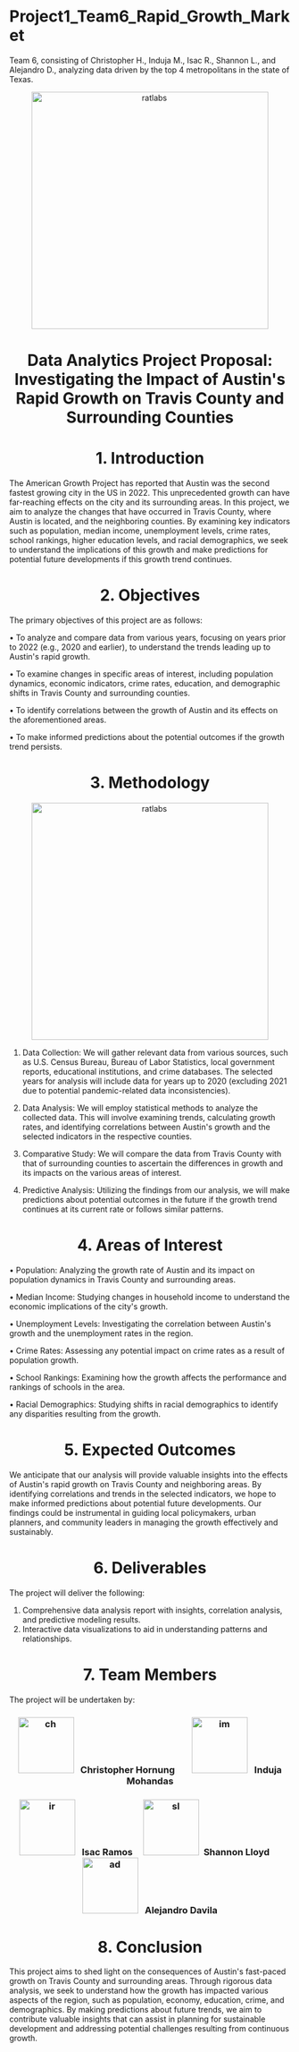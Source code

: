 # Project1_Team6_Rapid_Growth_Market
Team 6, consisting of Christopher H., Induja M., Isac R., Shannon L., and Alejandro D., analyzing data driven by the top  4 metropolitans  in the state of Texas. 

<p align="center">
<img width="424" alt="ratlabs" src=https://github.com/alejandro-davila/Matplotlib_Module5/assets/135288005/fc946ef6-71c7-41c9-b826-d9fa86869726>


<h1 align="center">Data Analytics Project Proposal:  Investigating the Impact of Austin's Rapid Growth on Travis County and Surrounding Counties</h1>

<h1 align="center">1. Introduction</h1>

The American Growth Project has reported that Austin was the second fastest growing city in the US in 2022. This unprecedented growth can have far-reaching effects on the city and its surrounding areas. In this project, we aim to analyze the changes that have occurred in Travis County, where Austin is located, and the neighboring counties. By examining key indicators such as population, median income, unemployment levels, crime rates, school rankings, higher education levels, and racial demographics, we seek to understand the implications of this growth and make predictions for potential future developments if this growth trend continues.

<h1 align="center">2. Objectives</h1>

The primary objectives of this project are as follows:

•    To analyze and compare data from various years, focusing on years prior to 2022 (e.g., 2020 and earlier), to understand the trends leading up to Austin's rapid growth.

•    To examine changes in specific areas of interest, including population dynamics, economic indicators, crime rates, education, and demographic shifts in Travis County and surrounding counties.

•    To identify correlations between the growth of Austin and its effects on the aforementioned areas.

•    To make informed predictions about the potential outcomes if the growth trend persists.

<h1 align="center">3. Methodology</h1>

<p align="center">
<img width="424" alt="ratlabs" src=https://github.com/alejandro-davila/Matplotlib_Module5/assets/135288005/66362c83-fc41-4868-9aab-9a2bd76623ae>

1.    Data Collection: We will gather relevant data from various sources, such as U.S. Census Bureau, Bureau of Labor Statistics, local government reports, educational institutions, and crime databases. The selected years for analysis will include data for years up to 2020 (excluding 2021 due to potential pandemic-related data inconsistencies).

2.   Data Analysis: We will employ statistical methods to analyze the collected data. This will involve examining trends, calculating growth rates, and identifying correlations between Austin's growth and the selected indicators in the respective counties.

3.    Comparative Study: We will compare the data from Travis County with that of surrounding counties to ascertain the differences in growth and its impacts on the various areas of interest.

4.    Predictive Analysis: Utilizing the findings from our analysis, we will make predictions about potential outcomes in the future if the growth trend continues at its current rate or follows similar patterns.


<h1 align="center">4. Areas of Interest</h1>

•    Population: Analyzing the growth rate of Austin and its impact on population dynamics in Travis County and surrounding areas.

•    Median Income: Studying changes in household income to understand the economic implications of the city's growth.

•    Unemployment Levels: Investigating the correlation between Austin's growth and the unemployment rates in the region.

•    Crime Rates: Assessing any potential impact on crime rates as a result of population growth.

•    School Rankings: Examining how the growth affects the performance and rankings of schools in the area.

•    Racial Demographics: Studying shifts in racial demographics to identify any disparities resulting from the growth.


<h1 align="center">5. Expected Outcomes</h1>

We anticipate that our analysis will provide valuable insights into the effects of Austin's rapid growth on Travis County and neighboring areas. By identifying correlations and trends in the selected indicators, we hope to make informed predictions about potential future developments. Our findings could be instrumental in guiding local policymakers, urban planners, and community leaders in managing the growth effectively and sustainably.

<h1 align="center">6. Deliverables</h1>

The project will deliver the following:

1.    Comprehensive data analysis report with insights, correlation analysis, and predictive modeling results.
2.    Interactive data visualizations to aid in understanding patterns and relationships.


<h1 align="center">7. Team Members</h1>

The project will be undertaken by: 

<h3 align="center">
  <img width="100" alt="ch" src=https://github.com/alejandro-davila/Matplotlib_Module5/assets/135288005/9059bb2c-5f9f-4c5f-99cf-0fabd9850c7d>&nbsp;&nbsp;&nbsp;Christopher Hornung &nbsp;&nbsp; &nbsp; &nbsp;&nbsp;<img width="100" alt="im" src=https://github.com/alejandro-davila/Matplotlib_Module5/assets/135288005/4a080126-b1f9-4c63-aa7b-e64ecf3b3891>&nbsp;&nbsp;&nbsp;Induja Mohandas 
  

<h3 align="center">
  <img width="100" alt="ir" src=https://github.com/alejandro-davila/Matplotlib_Module5/assets/135288005/b442783a-c4c5-4227-abf3-515ad114e539>&nbsp;&nbsp;&nbsp;Isac Ramos&nbsp;&nbsp;&nbsp;&nbsp;&nbsp;<img width="100" alt="sl" src=https://github.com/alejandro-davila/Matplotlib_Module5/assets/135288005/8f92d55c-1471-474b-b104-305582ef9bec>&nbsp;&nbsp;Shannon Lloyd &nbsp;&nbsp;&nbsp;&nbsp;<img width="100" alt="ad" src=https://github.com/alejandro-davila/Matplotlib_Module5/assets/135288005/d6248e88-63ea-4252-aebb-3656284d2c9e>&nbsp;&nbsp;&nbsp;Alejandro Davila

<h1 align="center">8. Conclusion</h1>

This project aims to shed light on the consequences of Austin's fast-paced growth on Travis County and surrounding areas. Through rigorous data analysis, we seek to understand how the growth has impacted various aspects of the region, such as population, economy, education, crime, and demographics. By making predictions about future trends, we aim to contribute valuable insights that can assist in planning for sustainable development and addressing potential challenges resulting from continuous growth.



